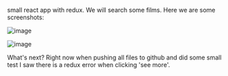 small react app with redux. We will search some films.
Here we are some screenshots:

![image](https://github.com/sergimoli/films_search_redux/assets/95481090/3723fb37-c54c-415f-a9d4-1a6043d8c43c)

![image](https://github.com/sergimoli/films_search_redux/assets/95481090/b25b5c6d-f24c-4847-ac85-86701eee96b7)




What's next?
Right now when pushing all files to github and did some small test I saw there is a redux error when clicking 'see more'. 
